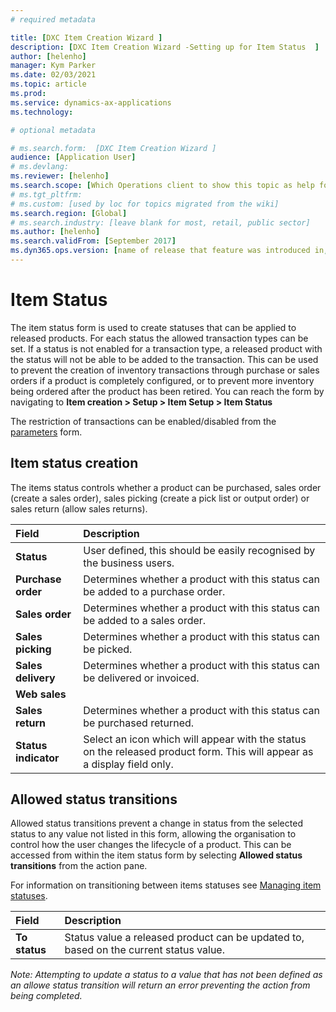 ```yaml
---
# required metadata

title: [DXC Item Creation Wizard ]
description: [DXC Item Creation Wizard -Setting up for Item Status  ]
author: [helenho]
manager: Kym Parker
ms.date: 02/03/2021
ms.topic: article
ms.prod: 
ms.service: dynamics-ax-applications
ms.technology: 

# optional metadata

# ms.search.form:  [DXC Item Creation Wizard ]
audience: [Application User]
# ms.devlang: 
ms.reviewer: [helenho]
ms.search.scope: [Which Operations client to show this topic as help for, to be set by content strategist, see list here: https://microsoft.sharepoint.com/teams/DynDoc/_layouts/15/WopiFrame.aspx?sourcedoc={23419e1c-eb64-42e9-aa9b-79875b428718}&action=edit&wd=target%28Core%20Dynamics%20AX%20CP%20requirements%2Eone%7C4CC185C0%2DEFAA%2D42CD%2D94B9%2D8F2A45E7F61A%2FVersions%20list%20for%20docs%20topics%7CC14BE630%2D5151%2D49D6%2D8305%2D554B5084593C%2F%29]
# ms.tgt_pltfrm: 
# ms.custom: [used by loc for topics migrated from the wiki]
ms.search.region: [Global]
# ms.search.industry: [leave blank for most, retail, public sector]
ms.author: [helenho]
ms.search.validFrom: [September 2017]
ms.dyn365.ops.version: [name of release that feature was introduced in, see list here: https://microsoft.sharepoint.com/teams/DynDoc/_layouts/15/WopiFrame.aspx?sourcedoc={23419e1c-eb64-42e9-aa9b-79875b428718}&action=edit&wd=target%28Core%20Dynamics%20AX%20CP%20requirements%2Eone%7C4CC185C0%2DEFAA%2D42CD%2D94B9%2D8F2A45E7F61A%2FVersions%20list%20for%20docs%20topics%7CC14BE630%2D5151%2D49D6%2D8305%2D554B5084593C%2F%29]
---
```


# Item Status

The item status form is used to create statuses that can be applied to released products. For each status the allowed transaction types can be set. If a status is not enabled for a transaction type, a released product with the status will not be able to be added to the transaction. This can be used to prevent the creation of inventory transactions through purchase or sales orders if a product is completely configured, or to prevent more inventory being ordered after the product has been retired. You can reach the form by navigating to **Item creation > Setup > Item Setup > Item Status**

The restriction of transactions can be enabled/disabled from the [parameters](Item-creation-parameters.md) form. 

## Item status creation

The items status controls whether a product can be purchased, sales order (create a sales order), sales picking (create a pick list or output order) or sales return (allow sales returns).  

|  **Field**  | **Description** | 
|:---|:---|     
|  **Status**  | User defined, this should be easily recognised by the business users. |  
|  **Purchase order**  | Determines whether a product with this status can be added to a purchase order. |  
|  **Sales order**  | Determines whether a product with this status can be added to a sales order. |
|  **Sales picking**  | Determines whether a product with this status can be picked. |
|  **Sales delivery**  | Determines whether a product with this status can be delivered or invoiced. |
|  **Web sales**  |  |
|  **Sales return**  | Determines whether a product with this status can be purchased returned. |
|  **Status indicator**  | Select an icon which will appear with the status on the released product form. This will appear as a display field only.  |

## Allowed status transitions

Allowed status transitions prevent a change in status from the selected status to any value not listed in this form, allowing the organisation to control how the user changes the lifecycle of a product. This can be accessed from within the item status form by selecting **Allowed status transitions** from the action pane.

For information on transitioning between items statuses see [Managing item statuses](Managing-item-statuses).

|  **Field**  | **Description** | 
|:---|:---|     
|  **To status**  | Status value a released product can be updated to, based on the current status value. |

*Note: Attempting to update a status to a value that has not been defined as an allowe status transition will return an error preventing the action from being completed.*
